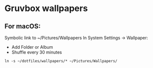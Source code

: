 # Gruvbox wallpapers

## For macOS:
Symbolic link to ~/Pictures/Wallpapers
In System Settings -> Wallpaper:
- Add Folder or Album
- Shuffle every 30 minutes

`ln -s ~/dotfiles/wallpapers/* ~/Pictures/Wallpapers/`
